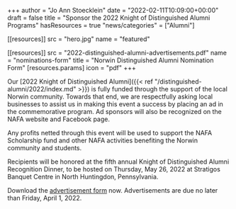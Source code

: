 +++
author = "Jo Ann Stoecklein"
date = "2022-02-11T10:09:00+00:00"
draft = false
title = "Sponsor the 2022 Knight of Distinguished Alumni Programs"
hasResources = true
"news/categories" = ["Alumni"]

[[resources]]
  src  = "hero.jpg"
  name = "featured"

[[resources]]
  src   = "2022-distinguished-alumni-advertisements.pdf"
  name  = "nominations-form"
  title = "Norwin Distinguished Alumni Nomination Form"
  [resources.params]
    icon = "pdf"
+++

Our [2022 Knight of Distinguished Alumni]({{< ref "/distinguished-alumni/2022/index.md" >}}) is fully funded through the support of the local Norwin community. Towards that end, we are respectfully asking local businesses to assist us in making this event a success by placing an ad in the commemorative program. Ad sponsors will also be recognized on the NAFA website and Facebook page.

Any profits netted through this event will be used to support the NAFA Scholarship fund and other NAFA activities benefiting the Norwin community and students.

Recipients will be honored at the fifth annual Knight of Distinguished Alumni Recognition Dinner, to be hosted on Thursday, May 26, 2022 at Stratigos Banquet Centre in North Huntingdon, Pennsylvania.

Download the [advertisement form](2022-distinguished-alumni-advertisements.pdf) now. Advertisements are due no later than Friday, April 1, 2022.
